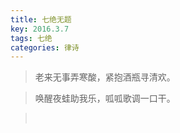 ```yaml
---
title: 七绝无题
key: 2016.3.7
tags: 七绝
categories: 律诗
---
```


<blockquote class="blockquote-center">老来无事弄寒酸，紧抱酒瓶寻清欢。
</blockquote>
<blockquote class="blockquote-center">唤醒夜蛙助我乐，呱呱歌调一口干。
</blockquote>
<blockquote class="blockquote-center"></br>
</blockquote>
